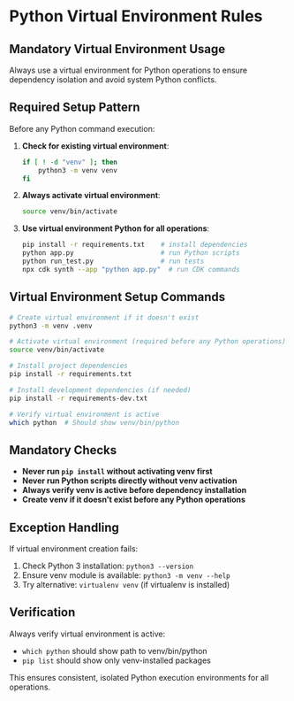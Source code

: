 # Python Virtual Environment Rules

## Mandatory Virtual Environment Usage

Always use a virtual environment for Python operations to ensure dependency isolation and avoid system Python conflicts.

## Required Setup Pattern

Before any Python command execution:

1. **Check for existing virtual environment**:
   ```bash
   if [ ! -d "venv" ]; then
       python3 -m venv venv
   fi
   ```

2. **Always activate virtual environment**:
   ```bash
   source venv/bin/activate
   ```

3. **Use virtual environment Python for all operations**:
   ```bash
   pip install -r requirements.txt    # install dependencies
   python app.py                      # run Python scripts
   python run_test.py                 # run tests
   npx cdk synth --app "python app.py"  # run CDK commands
   ```

## Virtual Environment Setup Commands

```bash
# Create virtual environment if it doesn't exist
python3 -m venv .venv

# Activate virtual environment (required before any Python operations)
source venv/bin/activate

# Install project dependencies
pip install -r requirements.txt

# Install development dependencies (if needed)
pip install -r requirements-dev.txt

# Verify virtual environment is active
which python  # Should show venv/bin/python
```

## Mandatory Checks

- **Never run `pip install` without activating venv first**
- **Never run Python scripts directly without venv activation**
- **Always verify venv is active before dependency installation**
- **Create venv if it doesn't exist before any Python operations**

## Exception Handling

If virtual environment creation fails:
1. Check Python 3 installation: `python3 --version`
2. Ensure venv module is available: `python3 -m venv --help`
3. Try alternative: `virtualenv venv` (if virtualenv is installed)

## Verification

Always verify virtual environment is active:
- `which python` should show path to venv/bin/python
- `pip list` should show only venv-installed packages

This ensures consistent, isolated Python execution environments for all operations.